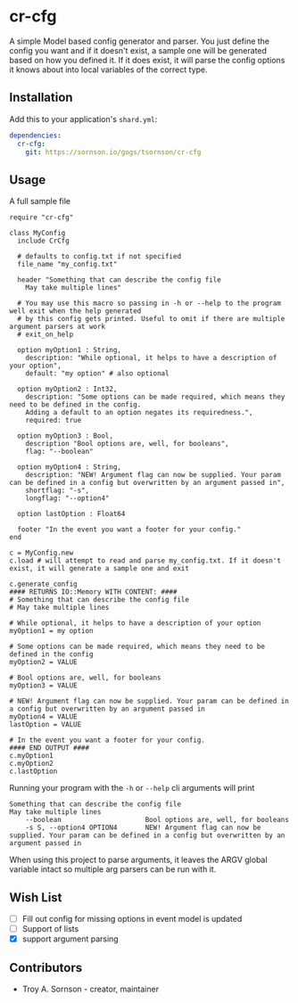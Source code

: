 # cr-cfg

A simple Model based config generator and parser. You just define the config you want and
if it doesn't exist, a sample one will be generated based on how you defined it. If it does
exist, it will parse the config options it knows about into local variables of the correct
type.

## Installation

Add this to your application's `shard.yml`:

```yaml
dependencies:
  cr-cfg:
    git: https://sornson.io/gogs/tsornson/cr-cfg
```

## Usage

A full sample file

```crystal
require "cr-cfg"

class MyConfig
  include CrCfg

  # defaults to config.txt if not specified
  file_name "my_config.txt"

  header "Something that can describe the config file
    May take multiple lines"

  # You may use this macro so passing in -h or --help to the program well exit when the help generated
  # by this config gets printed. Useful to omit if there are multiple argument parsers at work
  # exit_on_help

  option myOption1 : String,
    description: "While optional, it helps to have a description of your option",
    default: "my option" # also optional

  option myOption2 : Int32,
    description: "Some options can be made required, which means they need to be defined in the config.
    Adding a default to an option negates its requiredness.",
    required: true

  option myOption3 : Bool,
    description "Bool options are, well, for booleans",
    flag: "--boolean"

  option myOption4 : String,
    description: "NEW! Argument flag can now be supplied. Your param can be defined in a config but overwritten by an argument passed in",
    shortflag: "-s",
    longflag: "--option4"

  option lastOption : Float64

  footer "In the event you want a footer for your config."
end

c = MyConfig.new
c.load # will attempt to read and parse my_config.txt. If it doesn't exist, it will generate a sample one and exit

c.generate_config
#### RETURNS IO::Memory WITH CONTENT: ####
# Something that can describe the config file
# May take multiple lines

# While optional, it helps to have a description of your option
myOption1 = my option

# Some options can be made required, which means they need to be defined in the config
myOption2 = VALUE

# Bool options are, well, for booleans
myOption3 = VALUE

# NEW! Argument flag can now be supplied. Your param can be defined in a config but overwritten by an argument passed in
myOption4 = VALUE
lastOption = VALUE

# In the event you want a footer for your config.
#### END OUTPUT ####
c.myOption1
c.myOption2
c.lastOption
```

Running your program with the `-h` or `--help` cli arguments will print
```
Something that can describe the config file
May take multiple lines
    --boolean                     Bool options are, well, for booleans
    -s S, --option4 OPTION4       NEW! Argument flag can now be supplied. Your param can be defined in a config but overwritten by an argument passed in
```
When using this project to parse arguments, it leaves the ARGV global variable
intact so multiple arg parsers can be run with it.

## Wish List
- [ ] Fill out config for missing options in event model is updated
- [ ] Support of lists
- [X] support argument parsing

## Contributors

- Troy A. Sornson - creator, maintainer
